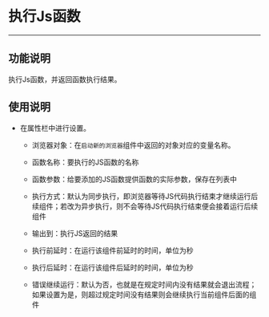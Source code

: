 # 执行Js函数
---
## 功能说明
执行Js函数，并返回函数执行结果。

## 使用说明
* 在属性栏中进行设置。

  * 浏览器对象：在`启动新的浏览器`组件中返回的对象对应的变量名称。
  
  * 函数名称：要执行的JS函数的名称
  
  * 函数参数：给要添加的JS函数提供函数的实际参数，保存在列表中
  
  * 执行方式：默认为同步执行，即浏览器等待JS代码执行结束才继续运行后续组件；若改为异步执行，则不会等待JS代码执行结束便会接着运行后续组件
  
  * 输出到：执行JS返回的结果

  * 执行前延时：在运行该组件前延时的时间，单位为秒
  
  * 执行后延时：在运行该组件后延时的时间，单位为秒
  
  * 错误继续运行：默认为否，也就是在规定时间内没有结果就会退出流程；如果设置为是，则超过规定时间没有结果则会继续执行当前组件后面的组件 
